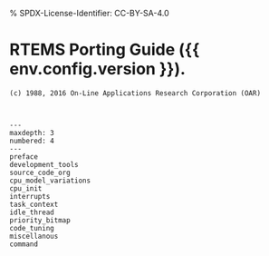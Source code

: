 % SPDX-License-Identifier: CC-BY-SA-4.0

# RTEMS Porting Guide ({{ env.config.version }}).

```{topic} Copyrights and License
(c) 1988, 2016 On-Line Applications Research Corporation (OAR)
```

```{include} ../common/license.md
```

```{include} ../common/header.md
```

```{toctree}
---
maxdepth: 3
numbered: 4
---
preface
development_tools
source_code_org
cpu_model_variations
cpu_init
interrupts
task_context
idle_thread
priority_bitmap
code_tuning
miscellanous
command
```
